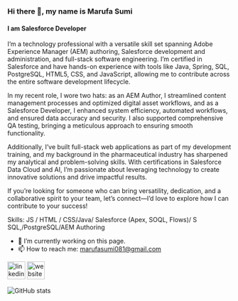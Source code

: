
### Hi there 👋, my name is Marufa Sumi
#### I am Salesforce  Developer

I’m a technology professional with a versatile skill set spanning Adobe Experience Manager (AEM) authoring, Salesforce development and administration, and full-stack software engineering. I’m certified in Salesforce and have hands-on experience with tools like Java, Spring, SQL, PostgreSQL, HTML5, CSS, and JavaScript, allowing me to contribute across the entire software development lifecycle.

In my recent role, I wore two hats: as an AEM Author, I streamlined content management processes and optimized digital asset workflows, and as a Salesforce Developer, I enhanced system efficiency, automated workflows, and ensured data accuracy and security. I also supported comprehensive QA testing, bringing a meticulous approach to ensuring smooth functionality.

Additionally, I’ve built full-stack web applications as part of my development training, and my background in the pharmaceutical industry has sharpened my analytical and problem-solving skills. With certifications in Salesforce Data Cloud and AI, I’m passionate about leveraging technology to create innovative solutions and drive impactful results.

If you’re looking for someone who can bring versatility, dedication, and a collaborative spirit to your team, let’s connect—I’d love to explore how I can contribute to your success!

Skills:  JS / HTML / CSS/Java/ Salesforce (Apex, SOQL, Flows)/ S SQL,/PostgreSQL/AEM Authoring

- 🔭 I’m currently working on this page. 
- 📫 How to reach me: marufasumi081@gmail.com 


[<img src='https://cdn.jsdelivr.net/npm/simple-icons@3.0.1/icons/linkedin.svg' alt='linkedin' height='40'>](https://www.linkedin.com/in/www.linkedin.com/in/marufasumi)  [<img src='https://cdn.jsdelivr.net/npm/simple-icons@3.0.1/icons/icloud.svg' alt='website' height='40'>](https://marufasumi.vercel.app)  

![GitHub stats](https://github-readme-stats.vercel.app/api?username=marufasumi&show_icons=true&count_private=true)  



